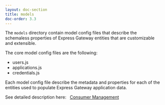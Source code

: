 ```yaml
---
layout: doc-section
title: models
doc-order: 3.3
---
```

The `models` directory contain model config files that describe the schemaless properties of Express Gateway entities that are customizable and extensible.

The core model config files are the following:

- users.js
- applications.js
- credentials.js

Each model config file describe the metadata and properties for each of the entities used to populate Express Gateway application data.

See detailed description here: &nbsp; [Consumer Management](../../consumer-management) 